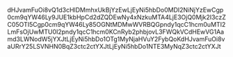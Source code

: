 dHJvamFuOi8vQ1d3cHlDMmhxUkBjYzEwLjEyNi5hbDo0MDI2NiNjYzEwCgp0cm9qYW46Ly9JUE1kbHpCd2dZQDEwNy4xNzkuMTA4LjE3OjQ0Mjk2I3czZC05OTI5Cgp0cm9qYW46Ly85OGNtMDMwWVRBQGpndy1qcC1hcm0uMTI2LmFsOjUwMTU0I2pndy1qcC1hcm0KCnRyb2phbjovL3FWQkVCdHEwVG1Aamd3LWNodW5jYXJtLjEyNi5hbDo1OTg1MyNjaHVuY2FybQoKdHJvamFuOi8vaURrY25LSVNHN0BqZ3ctc2ctYXJtLjEyNi5hbDo1NTE3MyNqZ3ctc2ctYXJt
